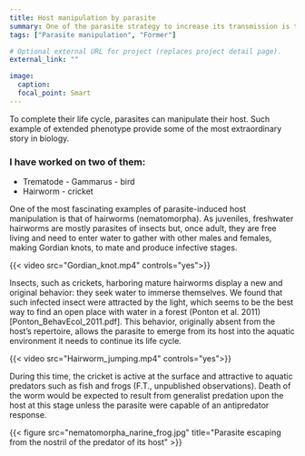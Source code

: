 ```yaml
---
title: Host manipulation by parasite
summary: One of the parasite strategy to increase its transmission is to manipulates its host. I started science by studying such strategy.
tags: ["Parasite manipulation", "Former"]

# Optional external URL for project (replaces project detail page).
external_link: ""

image:
  caption:
  focal_point: Smart
---
```


To complete their life cycle, parasites can manipulate their host. Such example of extended phenotype provide some of the most extraordinary story in biology. 
<h3>I have worked on two of them:</h3>
<ul>
  <li>Trematode - Gammarus - bird </li>
  <li>Hairworm - cricket</li>
</ul>  

One of the most fascinating examples of parasite-induced host manipulation is that of hairworms (nematomorpha). As juveniles, freshwater hairworms are mostly parasites of insects but, once adult, they are free living and need to enter water to gather with other males and females, making Gordian knots, to mate and produce infective stages. 

{{< video src="Gordian_knot.mp4" controls="yes">}} 

Insects, such as crickets, harboring mature hairworms display a new and original behavior: they seek water to immerse themselves. We found that such infected insect were attracted by the light, which seems to be the best way to find an open place with water in a forest (Ponton et al. 2011)[Ponton_BehavEcol_2011.pdf]. This behavior, originally absent from the host’s repertoire, allows the parasite to emerge from its host into the aquatic environment it needs to continue its life cycle.

{{< video src="Hairworm_jumping.mp4" controls="yes">}} 




During this time, the cricket is active at the surface and attractive to aquatic predators such as fish and frogs (F.T., unpublished observations). Death of the worm would be expected to result from generalist predation upon the host at this stage unless the parasite were capable of an antipredator response.

{{< figure src="nematomorpha_narine_frog.jpg" title="Parasite escaping from the nostril of the predator of its host" >}}


